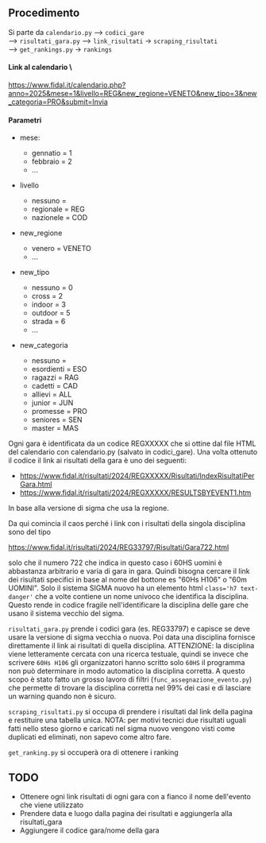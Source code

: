 ## Procedimento

Si parte da ```calendario.py``` --> ```codici_gare``` \
--> ```risultati_gara.py``` --> ```link_risultati``` -> ```scraping_risultati``` \
--> ```get_rankings.py``` -> ```rankings```

#### Link al calendario \
https://www.fidal.it/calendario.php?anno=2025&mese=1&livello=REG&new_regione=VENETO&new_tipo=3&new_categoria=PRO&submit=Invia

#### Parametri
 - mese: 
    - gennatio = 1
    - febbraio = 2
    - ... 

 - livello
    - nessuno = 
    - regionale = REG
    - nazionele = COD

- new_regione
    - venero = VENETO
    - ...

- new_tipo
    - nessuno = 0
    - cross = 2
    - indoor = 3
    - outdoor = 5
    - strada = 6
    - ...

- new_categoria
    - nessuno = 
    - esordienti = ESO
    - ragazzi = RAG
    - cadetti = CAD
    - allievi = ALL
    - junior = JUN
    - promesse = PRO
    - seniores = SEN
    - master = MAS

Ogni gara è identificata da un codice REGXXXXX che si ottine dal file HTML del calendario con calendario.py
(salvato in codici_gare). Una volta ottenuto il codice il link ai risultati della gara è uno dei seguenti:

 - https://www.fidal.it/risultati/2024/REGXXXXX/Risultati/IndexRisultatiPerGara.html
 - https://www.fidal.it/risultati/2024/REGXXXXX/RESULTSBYEVENT1.htm

In base alla versione di sigma che usa la regione.

Da qui comincia il caos perché i link con i risultati della singola disciplina sono del tipo

https://www.fidal.it/risultati/2024/REG33797/Risultati/Gara722.html

solo che il numero 722 che indica in questo caso i 60HS uomini è abbastanza arbitrario e varia di gara in gara.
Quindi bisogna cercare il link dei risultati specifici in base al nome del bottone es "60Hs H106" o "60m UOMINI".
Solo il sistema SIGMA nuovo ha un elemento html ```class='h7 text-danger'``` che a volte contiene un nome 
univoco che identifica la disciplina.
Questo rende in codice fragile nell'identificare la disciplina delle gare che usano il sistema vecchio del
sigma.

```risultati_gara.py``` prende i codici gara (es. REG33797) e capisce se deve usare la versione di sigma
vecchia o nuova.
Poi data una disciplina fornisce direttamente il link ai risultati di quella disciplina.
ATTENZIONE: la disciplina viene letteramente cercata con una ricerca testuale, quindi se invece che scrivere
```60Hs H106``` gli organizzatori hanno scritto solo ```60HS``` il programma non può determinare in modo
automatico la disciplina corretta. A questo scopo è stato fatto un grosso lavoro di filtri
(```func_assegnazione_evento.py```) che permette di trovare la disciplina corretta nel 99% dei casi e di
lasciare un warning quando non è sicuro. 

```scraping_risultati.py``` si occupa di prendere i risultati dal link della pagina e restituire una tabella
unica.
NOTA: per motivi tecnici due risultati uguali fatti nello steso giorno e caricati nel sigma nuovo vengono
visti come duplicati ed eliminati, non sapevo come altro fare.

```get_ranking.py``` si occuperà ora di ottenere i ranking 

## TODO
 - Ottenere ogni link risultati di ogni gara con a fianco il nome dell'evento che viene utilizzato
 - Prendere data e luogo dalla pagina dei risultati e aggiungerla alla risultati_gara
 - Aggiungere il codice gara/nome della gara
